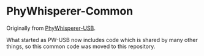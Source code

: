 # PhyWhisperer-Common

Originally from [PhyWhisperer-USB](https://github.com/newaetech/phywhispererusb).

What started as PW-USB now includes code which is shared by many other things,
so this common code was moved to this repository.

